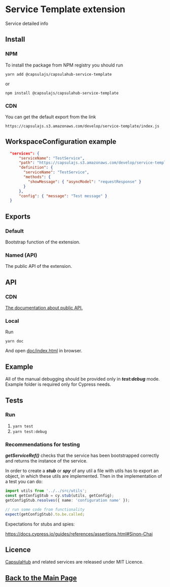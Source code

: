 # Service Template extension

Service detailed info

## Install

### NPM

To install the package from NPM registry you should run

    yarn add @capsulajs/capsulahub-service-template

or

    npm install @capsulajs/capsulahub-service-template

### CDN

You can get the default export from the link

    https://capsulajs.s3.amazonaws.com/develop/service-template/index.js

## WorkspaceConfiguration example

```json
  "services": {
      "serviceName": "TestService",
      "path": "https://capsulajs.s3.amazonaws.com/develop/service-template/index.js",
      "definition": {
        "serviceName": "TestService",
        "methods": {
          "showMessage": { "asyncModel": "requestResponse" }
        }
      },
      "config": { "message": "Test message" }
  }
```

## Exports

### Default

Bootstrap function of the extension.

### Named (API)

The public API of the extension.

## API

### CDN

[The documentation about public API.](https://capsulajs.s3.amazonaws.com/develop/service-template/doc/index.html)

### Local

Run 

    yarn doc

And open [doc/index.html](./doc/index.html) in browser.

## Example

All of the manual debugging should be provided only in _**test:debug**_ mode. Example folder is required only for Cypress needs.

## Tests

### Run

1) `yarn test`
2) `yarn test:debug`

### Recommendations for testing

**_getServiceRef()_** checks that the service has been bootstrapped correctly and returns the instance of the service.

In order to create a **_stub_** or **_spy_** of any util a file with utils has to export an object, in which these utils
are implemented. Then in the implementation of a test you can do:

```typescript
import utils from '../../src/utils';
const getConfigStub = cy.stub(utils, getConfig);
getConfigStub.resolves({ name: 'configuration name' });

// run some code from functionality
expect(getConfigStub).to.be.called;
```

Expectations for stubs and spies:

<https://docs.cypress.io/guides/references/assertions.html#Sinon-Chai>

## Licence

[CapsulaHub](https://github.com/capsulajs/capsulahub) and related services are released under MIT Licence.

## [Back to the Main Page](../../README.md)
